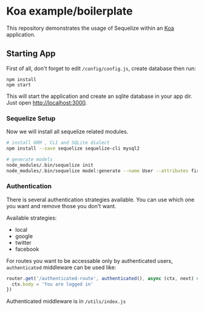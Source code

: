 # Koa example/boilerplate

This repository demonstrates the usage of Sequelize within an [Koa](https://koajs.com) application.


## Starting App

First of all, don't forget to edit `/config/config.js`, create database then run:

```
npm install
npm start
```

This will start the application and create an sqlite database in your app dir.
Just open [http://localhost:3000](http://localhost:3000).


### Sequelize Setup

Now we will install all sequelize related modules.

```bash
# install ORM , CLI and SQLite dialect
npm install --save sequelize sequelize-cli mysql2

# generate models
node_modules/.bin/sequelize init
node_modules/.bin/sequelize model:generate --name User --attributes firstName:string,lastName:string,email:string
```


### Authentication

There is several authentication strategies available. You can use which one you want and remove those you don't want.

Available strategies: 

* local
* google
* twitter
* facebook

For routes you want to be accessable only by authenticated users, `authenticated` middleware can be used like:

```js
router.get('/authenticated-route', authenticated(), async (ctx, next) => {
  ctx.body = 'You are logged in'
})
```

Authenticated middleware is in `/utils/index.js`

